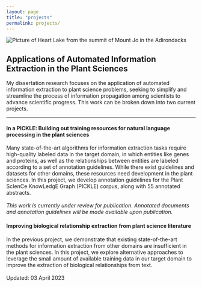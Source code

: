 ```yaml
---
layout: page
title: "projects"
permalink: projects/
---
```

![Picture of Heart Lake from the summit of Mount Jo in the Adirondacks](../images/MtJo.JPG)

## Applications of Automated Information Extraction in the Plant Sciences
My dissertation research focuses on the application of automated information extraction to plant science problems, seeking to simplify and streamline the process of information propagation among scientists to advance scientific progress. This work can be broken down into two current projects.

------------------
#### In a PICKLE: Building out training resources for natural language processing in the plant sciences

Many state-of-the-art algorithms for information extraction tasks require high-quality labeled data in the target domain, in which entities like genes and proteins, as well as the relationships between entities are labeled according to a set of annotation guidelines. While there exist guidelines and datasets for other domains, these resources need development in the plant sciences. In this project, we develop annotation guidelines for the Plant ScIenCe KnowLedgE Graph (PICKLE) corpus, along with 55 annotated abstracts. 
<br><br>
*This work is currently under review for publication. Annotated documents and annotation guidelines will be made available upon publication.*

#### Improving biological relationship extraction from plant science literature

In the previous project, we demonstrate that existing state-of-the-art methods for information extraction from other domains are insufficient in the plant sciences. In this project, we explore alternative approaches to leverage the small amount of available training data in our target domain to improve the extraction of biological relationships from text.
<br><br>
Updated: 03 April 2023


